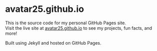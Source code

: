 # avatar25.github.io

This is the source code for my personal GitHub Pages site.  
Visit the live site at [avatar25.github.io](https://avatar25.github.io) to see my projects, fun facts, and more!

Built using Jekyll and hosted on GitHub Pages.